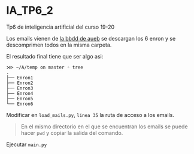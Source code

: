 # IA_TP6_2
Tp6 de inteligencia artificial del curso 19-20

Los emails vienen de [la bbdd de aueb](http://www.aueb.gr/users/ion/data/enron-spam/)
  se descargan los 6 enron y se descomprimen todos en la misma carpeta.
  
  El resultado final tiene que ser algo asi:
  ```
⋊> ~/A/temp on master ◦ tree
.
├── Enron1
├── Enron2
├── Enron3
├── Enron4
├── Enron5
└── Enron6
```
 Modificar en `load_mails.py`, `linea 35` la ruta de acceso a los emails.
 > En el mismo directorio en el que se encuentran los emails se puede hacer `pwd` y copiar la salida del comando.
 
 Ejecutar `main.py`
